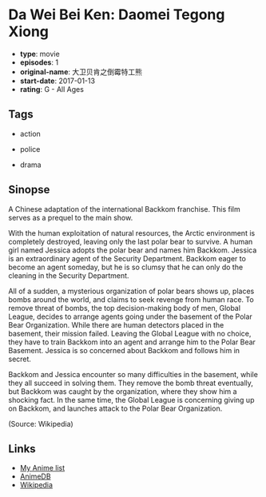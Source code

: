 # Da Wei Bei Ken: Daomei Tegong Xiong

-   **type**: movie
-   **episodes**: 1
-   **original-name**: 大卫贝肯之倒霉特工熊
-   **start-date**: 2017-01-13
-   **rating**: G - All Ages

## Tags

-   action
-   police

-   drama

## Sinopse

A Chinese adaptation of the international Backkom franchise. This film serves as a prequel to the main show.

With the human exploitation of natural resources, the Arctic environment is completely destroyed, leaving only the last polar bear to survive. A human girl named Jessica adopts the polar bear and names him Backkom. Jessica is an extraordinary agent of the Security Department. Backkom eager to become an agent someday, but he is so clumsy that he can only do the cleaning in the Security Department.

All of a sudden, a mysterious organization of polar bears shows up, places bombs around the world, and claims to seek revenge from human race. To remove threat of bombs, the top decision-making body of men, Global League, decides to arrange agents going under the basement of the Polar Bear Organization. While there are human detectors placed in the basement, their mission failed. Leaving the Global League with no choice, they have to train Backkom into an agent and arrange him to the Polar Bear Basement. Jessica is so concerned about Backkom and follows him in secret.

Backkom and Jessica encounter so many difficulties in the basement, while they all succeed in solving them. They remove the bomb threat eventually, but Backkom was caught by the organization, where they show him a shocking fact. In the same time, the Global League is concerning giving up on Backkom, and launches attack to the Polar Bear Organization.

(Source: Wikipedia)

## Links

-   [My Anime list](https://myanimelist.net/anime/35921/Da_Wei_Bei_Ken__Daomei_Tegong_Xiong)
-   [AnimeDB](http://anidb.info/perl-bin/animedb.pl?show=anime&aid=13121)
-   [Wikipedia](https://en.wikipedia.org/wiki/Backkom_Bear:_Agent_008)
